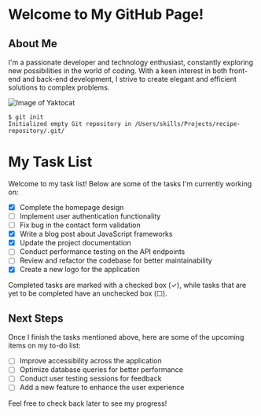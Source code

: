 # Welcome to My GitHub Page!

## About Me
I'm a passionate developer and technology enthusiast, constantly exploring new possibilities in the world of coding. With a keen interest in both front-end and back-end development, I strive to create elegant and efficient solutions to complex problems.

![Image of Yaktocat](https://octodex.github.com/images/yaktocat.png)

```
$ git init
Initialized empty Git repository in /Users/skills/Projects/recipe-repository/.git/
```

# My Task List

Welcome to my task list! Below are some of the tasks I'm currently working on:

- [x] Complete the homepage design
- [ ] Implement user authentication functionality
- [ ] Fix bug in the contact form validation
- [x] Write a blog post about JavaScript frameworks
- [x] Update the project documentation
- [ ] Conduct performance testing on the API endpoints
- [ ] Review and refactor the codebase for better maintainability
- [x] Create a new logo for the application

Completed tasks are marked with a checked box (✓), while tasks that are yet to be completed have an unchecked box (☐).

## Next Steps

Once I finish the tasks mentioned above, here are some of the upcoming items on my to-do list:

- [ ] Improve accessibility across the application
- [ ] Optimize database queries for better performance
- [ ] Conduct user testing sessions for feedback
- [ ] Add a new feature to enhance the user experience

Feel free to check back later to see my progress!

